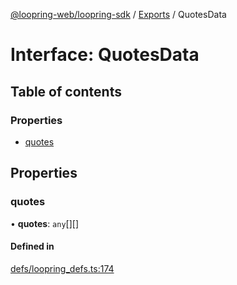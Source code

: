 [@loopring-web/loopring-sdk](../README.md) / [Exports](../modules.md) / QuotesData

# Interface: QuotesData

## Table of contents

### Properties

- [quotes](QuotesData.md#quotes)

## Properties

### quotes

• **quotes**: `any`[][]

#### Defined in

[defs/loopring_defs.ts:174](https://github.com/Loopring/loopring_sdk/blob/2ea32ee/src/defs/loopring_defs.ts#L174)

